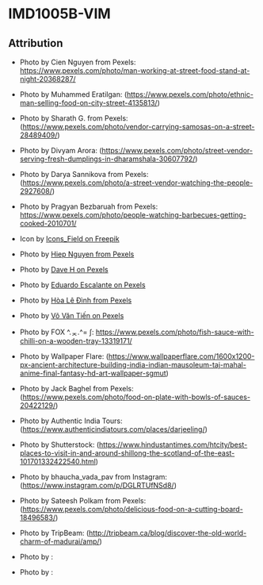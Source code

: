 # IMD1005B-VIM

## Attribution
- Photo by Cien Nguyen from Pexels: https://www.pexels.com/photo/man-working-at-street-food-stand-at-night-20368287/

- Photo by Muhammed  Eratilgan: (https://www.pexels.com/photo/ethnic-man-selling-food-on-city-street-4135813/)
- Photo by Sharath G. from Pexels: (https://www.pexels.com/photo/vendor-carrying-samosas-on-a-street-28489409/)
- Photo by Divyam Arora: (https://www.pexels.com/photo/street-vendor-serving-fresh-dumplings-in-dharamshala-30607792/)
- Photo by Darya Sannikova from Pexels: (https://www.pexels.com/photo/a-street-vendor-watching-the-people-2927608/)
- Photo by Pragyan Bezbaruah from Pexels: https://www.pexels.com/photo/people-watching-barbecues-getting-cooked-2010701/

- Icon by [Icons_Field on Freepik](https://www.freepik.com/icon/pizza_17739077#fromView=search&page=3&position=81&uuid=0aa25f9e-2992-4881-94b2-8d286ac26421)

- Photo by [Hiep Nguyen from Pexels](https://www.pexels.com/photo/woman-and-man-sitting-in-store-entrance-18703298/)
- Photo by [Dave H on Pexels](https://www.pexels.com/photo/chef-preparing-loaded-fries-at-food-stall-28491551/)
- Photo by [Eduardo Escalante on Pexels](https://www.pexels.com/photo/vietnamese-cuisine-with-noodles-and-fresh-greens-29268340/)
- Photo by [Hòa Lê Đình from Pexels](https://www.pexels.com/photo/tranquil-moment-by-the-lake-in-hanoi-park-29827506/)
- Photo by [Võ Văn Tiến on Pexels](https://www.pexels.com/photo/traditional-farmer-with-buffalo-in-h-i-an-rice-field-29677340/)
- Photo by FOX ^.ᆽ.^= ∫: https://www.pexels.com/photo/fish-sauce-with-chilli-on-a-wooden-tray-13319171/

- Photo by Wallpaper Flare: (https://www.wallpaperflare.com/1600x1200-px-ancient-architecture-building-india-indian-mausoleum-taj-mahal-anime-final-fantasy-hd-art-wallpaper-sgmut)
- Photo by Jack Baghel from Pexels: (https://www.pexels.com/photo/food-on-plate-with-bowls-of-sauces-20422129/)
- Photo by Authentic India Tours: (https://www.authenticindiatours.com/places/darjeeling/)
- Photo by Shutterstock: (https://www.hindustantimes.com/htcity/best-places-to-visit-in-and-around-shillong-the-scotland-of-the-east-101701332422540.html)
- Photo by 
bhaucha_vada_pav from Instagram: (https://www.instagram.com/p/DGLRTUfNSd8/)
- Photo by Sateesh Polkam from Pexels: (https://www.pexels.com/photo/delicious-food-on-a-cutting-board-18496583/)
- Photo by TripBeam: (http://tripbeam.ca/blog/discover-the-old-world-charm-of-madurai/amp/)
- Photo by :
- Photo by :